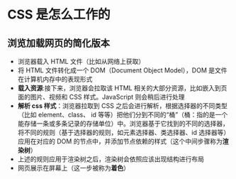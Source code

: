 # CSS 是怎么工作的

## 浏览加载网页的简化版本

-   浏览器载入 HTML 文件（比如从网络上获取）
-   将 HTML 文件转化成一个 DOM（Document Object Model），DOM 是文件在计算机内存中的表现形式
-   **载入资源**:接下来，浏览器会拉取该 HTML 相关的大部分资源，比如嵌入到页面的图片、视频和 CSS 样式。JavaScript 则会稍后进行处理
-   **解析 css 样式**：浏览器拉取到 CSS 之后会进行解析，根据选择器的不同类型（比如 element、class、 id 等等）把他们分到不同的“桶”（桶：指的是一个能存储一条或多条记录的存储单位）中。浏览器基于它找到的不同的选择器，将不同的规则（基于选择器的规则，如元素选择器、类选择器、id 选择器等）应用在对应的 DOM 的节点中，并添加节点依赖的样式（这个中间步骤称为**渲染树**）
-   上述的规则应用于渲染树之后，渲染树会依照应该出现结构进行布局
-   网页展示在屏幕上（这一步被称为**着色**）

